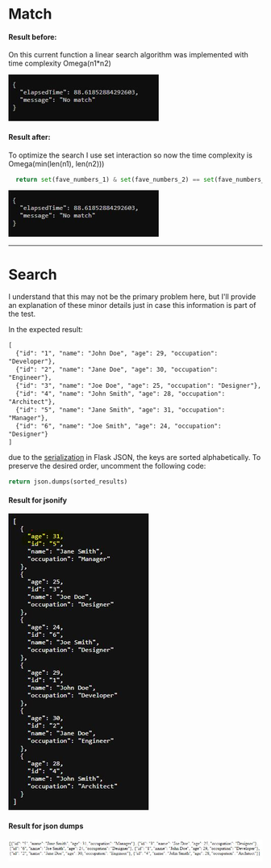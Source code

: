 <h1>Match</h1>
<h4>Result before:</h4>
<p>On this current function a linear search algorithm was implemented with time complexity Omega(n1*n2)</p>
<img src=img/before.JPG>

<h4>Result after:</h4>
<p> To optimize the search I use set interaction so now the time complexity is Omega(min(len(n1), len(n2)))</p>

 ```python
   return set(fave_numbers_1) & set(fave_numbers_2) == set(fave_numbers_2)
 ```

<img src=img/after.JPG>

---

<h1>Search</h1>

<p> I understand that this may not be the primary problem here, but I'll provide an explanation of these minor details just in case this information is part of the test.</p>


In the expected result:
```
[
  {"id": "1", "name": "John Doe", "age": 29, "occupation": "Developer"},
  {"id": "2", "name": "Jane Doe", "age": 30, "occupation": "Engineer"},
  {"id": "3", "name": "Joe Doe", "age": 25, "occupation": "Designer"},
  {"id": "4", "name": "John Smith", "age": 28, "occupation": "Architect"},
  {"id": "5", "name": "Jane Smith", "age": 31, "occupation": "Manager"},
  {"id": "6", "name": "Joe Smith", "age": 24, "occupation": "Designer"}
]
```
<p>due to the <a href="https://flask-json.readthedocs.io/en/latest/#creating-json-responses">serialization</a> in Flask JSON, the keys are sorted alphabetically. To preserve the desired order, uncomment the following code:</p>

```python
return json.dumps(sorted_results)
```
<h4>Result for jsonify</h4>
<img src="img/json.JPG">
<h4>Result for json dumps</h4>
<img src="img/jsondump.JPG">









